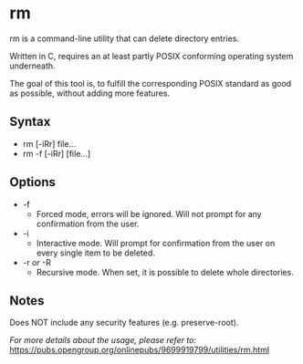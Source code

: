 # rm
rm is a command-line utility that can delete directory entries.

Written in C, requires an at least partly POSIX conforming operating system underneath.

The goal of this tool is, to fulfill the corresponding POSIX standard as good as possible, without adding more features.

## Syntax
* rm [-iRr] file...
* rm -f [-iRr] [file...]

## Options
* -f 
  * Forced mode, errors will be ignored. Will not prompt for any confirmation from the user.
* -i
  * Interactive mode. Will prompt for confirmation from the user on every single item to be deleted.
* -r *or* -R
  * Recursive mode. When set, it is possible to delete whole directories.

## Notes
Does NOT include any security features (e.g. preserve-root).

*For more details about the usage, please refer to:* https://pubs.opengroup.org/onlinepubs/9699919799/utilities/rm.html
